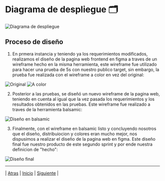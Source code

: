 # Diagrama de despliegue 🗂



![Diagrama de despliegue](https://user-images.githubusercontent.com/92878301/142340226-2b24d8fc-1066-4d80-9e3b-9c7020a1400d.png)

## Proceso de diseño

1. En prmera instancia y teniendo ya los requerimientos modificados, realizamos el diseño de la pagina web frontend en figma a traves de un wireframe hecho en la misma herramienta, este wireframe fue utilizado para hacer una prueba de 5s con nuestro publico target, sin embargo, la prueba fue realizada con el wireframe a color en vez del original:

![Original](https://github.com/Juanca1984/Blockchain/blob/4ed749062af7483a5e9a39b9fc5c0ebb74fe150f/Documentaci%C3%B3n/Segunda%20Entrega/Imagenes/Screen%20Shot%202021-11-21%20at%2022.07.45.png)
![A color](https://github.com/Juanca1984/Blockchain/blob/4ed749062af7483a5e9a39b9fc5c0ebb74fe150f/Documentaci%C3%B3n/Segunda%20Entrega/Imagenes/Screen%20Shot%202021-11-21%20at%2022.00.53.png)

2.  Posterior a las pruebas, se diseñó un nuevo wireframe de la pagina web, teniendo en cuenta al igual que la vez pasada los requerimientos y los resultados obtenidos en las pruebas. Este wireframe fue realizado a traves de la herramienta balsamic:

![Diseño en balsamic](https://github.com/Juanca1984/Blockchain/blob/4ed749062af7483a5e9a39b9fc5c0ebb74fe150f/Documentaci%C3%B3n/Segunda%20Entrega/Imagenes/Screen%20Shot%202021-11-21%20at%2022.11.22.png) 

3. Finalmente, con el wireframe en balsamic listo y concluyendo nosotros que el diseño, distribuiocion y colores eran mucho mejor, nos dispusimos a realizar el diseño de la pagina web en figma. Este diseño final fue nuestro producto de este segundo sprint y por ende nuestra definicion de "hecho":

![Diseño final](https://github.com/Juanca1984/Blockchain/blob/6e7d6245a9d712345a86eb5f8bb65644ee70d3c8/Documentaci%C3%B3n/Segunda%20Entrega/Imagenes/Screen%20Shot%202021-11-21%20at%2022.12.28.png) 

-----------------

| [Atras](https://github.com/Juanca1984/Blockchain/blob/main/Documentaci%C3%B3n/Segunda%20Entrega/Competencias.md#demostracion-de-las-competencias-de-la-asignatura-reflejada-en-las-actividades-del-proyecto-"Atras") |
[Inicio]( https://github.com/Juanca1984/Blockchain#the-blockchain-project "Inicio") |
[Siguiente]( https://github.com/Juanca1984/Blockchain/blob/main/Documentaci%C3%B3n/Segunda%20Entrega/M%C3%A9trica.md#descripci%C3%B3n-de-la-m%C3%A9trica-individual-"Siguiente") |
